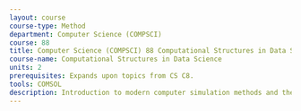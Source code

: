 ```yaml
---
layout: course 
course-type: Method
department: Computer Science (COMPSCI)
course: 88
title: Computer Science (COMPSCI) 88 Computational Structures in Data Science
course-name: Computational Structures in Data Science
units: 2
prerequisites: Expands upon topics from CS C8.
tools: COMSOL
description: Introduction to modern computer simulation methods and their application to selected Earth and Planetary Science problems. In hands-on computer labs, students will learn about numerical algorithms, learn to program and modify provided programs, and display the solution graphically. This is an introductory course and no programming experience is required. Examples include fractals in geophysics, properties of materials at high pressure, celestial mechanics, and diffusion processes in the Earth. Topics range from ordinary and partial differential equations to molecular dynamics and Monte Carlo simulations.
---
```

